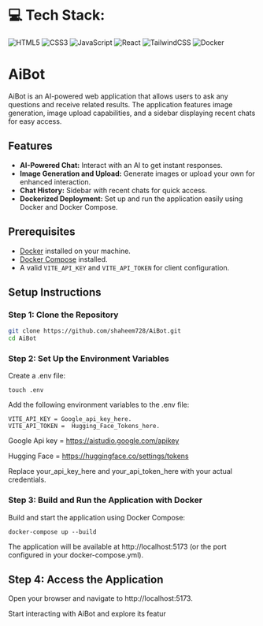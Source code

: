 # 💻 Tech Stack:
![HTML5](https://img.shields.io/badge/html5-%23E34F26.svg?style=for-the-badge&logo=html5&logoColor=white) ![CSS3](https://img.shields.io/badge/css3-%231572B6.svg?style=for-the-badge&logo=css3&logoColor=white) 
![JavaScript](https://img.shields.io/badge/javascript-%23323330.svg?style=for-the-badge&logo=javascript&logoColor=%23F7DF1E) ![React](https://img.shields.io/badge/react-%2320232a.svg?style=for-the-badge&logo=react&logoColor=%2361DAFB) ![TailwindCSS](https://img.shields.io/badge/tailwindcss-%2338B2AC.svg?style=for-the-badge&logo=tailwindcss&logoColor=white) ![Docker](https://img.shields.io/badge/docker-%230db7ed.svg?style=for-the-badge&logo=docker&logoColor=white)


# AiBot

AiBot is an AI-powered web application that allows users to ask any questions and receive related results. The application features image generation, image upload capabilities, and a sidebar displaying recent chats for easy access.

## Features

- **AI-Powered Chat:** Interact with an AI to get instant responses.
- **Image Generation and Upload:** Generate images or upload your own for enhanced interaction.
- **Chat History:** Sidebar with recent chats for quick access.
- **Dockerized Deployment:** Set up and run the application easily using Docker and Docker Compose.

## Prerequisites

- [Docker](https://www.docker.com/) installed on your machine.
- [Docker Compose](https://docs.docker.com/compose/) installed.
- A valid `VITE_API_KEY` and `VITE_API_TOKEN` for client configuration.

## Setup Instructions

### Step 1: Clone the Repository

```bash
git clone https://github.com/shaheem728/AiBot.git
cd AiBot
```
### Step 2: Set Up the Environment Variables

Create a .env file:
```
touch .env
```
Add the following environment variables to the .env file:
```
VITE_API_KEY = Google_api_key_here.
VITE_API_TOKEN =  Hugging_Face_Tokens_here.
```

Google Api key = https://aistudio.google.com/apikey

Hugging Face = https://huggingface.co/settings/tokens

Replace your_api_key_here and your_api_token_here with your actual credentials.

### Step 3: Build and Run the Application with Docker

Build and start the application using Docker Compose:
```
docker-compose up --build
```
The application will be available at http://localhost:5173 (or the port configured in your docker-compose.yml).

## Step 4: Access the Application
Open your browser and navigate to http://localhost:5173.

Start interacting with AiBot and explore its featur



